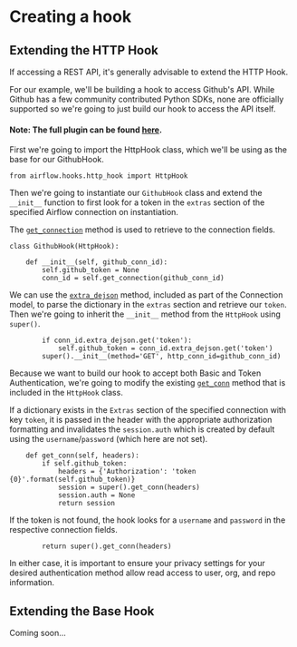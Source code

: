 # Creating a hook

## Extending the HTTP Hook
If accessing a REST API, it's generally advisable to extend the HTTP Hook.

For our example, we'll be building a hook to access Github's API. While Github has a few community contributed Python SDKs, none are officially supported so we're going to just build our hook to access the API itself.

#### Note: The full plugin can be found [here](https://github.com/airflow-plugins/github_plugin).

First we're going to import the HttpHook class, which we'll be using as the base for our GithubHook.
```
from airflow.hooks.http_hook import HttpHook
```
Then we're going to instantiate our `GithubHook` class and extend the `__init__` function to first look for a token in the `extras` section of the specified Airflow connection on instantiation.

The [`get_connection`](https://github.com/apache/incubator-airflow/blob/master/airflow/hooks/base_hook.py#L76) method is used to retrieve to the connection fields.
```
class GithubHook(HttpHook):

    def __init__(self, github_conn_id):
        self.github_token = None
        conn_id = self.get_connection(github_conn_id)
```
We can use the [`extra_dejson`](https://github.com/apache/incubator-airflow/blob/master/airflow/models.py#L751) method, included as part of the Connection model, to parse the dictionary in the `extras` section and retrieve our `token`. Then we're going to inherit the `__init__` method from the `HttpHook` using `super()`.

```
        if conn_id.extra_dejson.get('token'):
            self.github_token = conn_id.extra_dejson.get('token')
        super().__init__(method='GET', http_conn_id=github_conn_id)
```

Because we want to build our hook to accept both Basic and Token Authentication, we're going to modify the existing [`get_conn`](https://github.com/apache/incubator-airflow/blob/master/airflow/hooks/http_hook.py#L33) method that is included in the `HttpHook` class.

If a dictionary exists in the `Extras` section of the specified  connection with key `token`, it is passed in the header with the appropriate authorization formatting and invalidates the `session.auth` which is created by default using the `username`/`password` (which here are not set).

```
    def get_conn(self, headers):
        if self.github_token:
            headers = {'Authorization': 'token {0}'.format(self.github_token)}
            session = super().get_conn(headers)
            session.auth = None
            return session
```
If the token is not found, the hook looks for a `username` and `password` in the respective connection fields.
```
        return super().get_conn(headers)
```

In either case, it is important to ensure your privacy
settings for your desired authentication method allow read access to user, org, and repo information.

## Extending the Base Hook
Coming soon...
